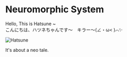 # Neuromorphic System

Hello, This is Hatsune ~\
こんにちは、ハツネちゃんです～　キラー～(∠・ω< )⌒✨

![Hatsune](https://patchwiki.biligame.com/images/pcr/0/08/g1w6mz5mjfp23jgeqixo7xjvavjp9wt.png)

It's about a neo tale.

